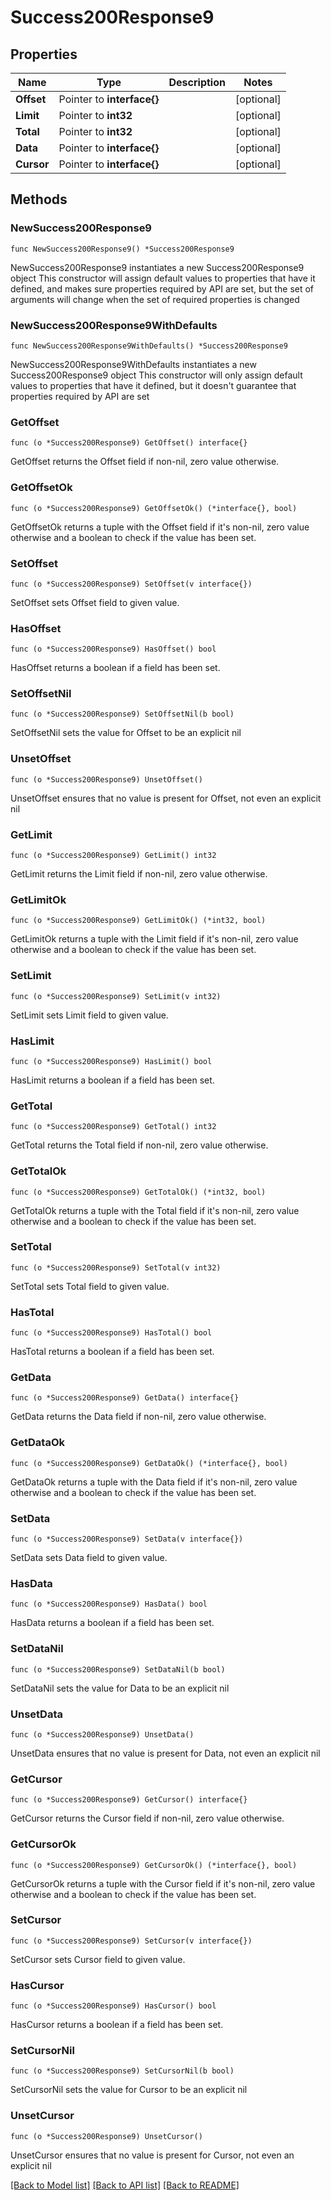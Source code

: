 # Success200Response9

## Properties

Name | Type | Description | Notes
------------ | ------------- | ------------- | -------------
**Offset** | Pointer to **interface{}** |  | [optional] 
**Limit** | Pointer to **int32** |  | [optional] 
**Total** | Pointer to **int32** |  | [optional] 
**Data** | Pointer to **interface{}** |  | [optional] 
**Cursor** | Pointer to **interface{}** |  | [optional] 

## Methods

### NewSuccess200Response9

`func NewSuccess200Response9() *Success200Response9`

NewSuccess200Response9 instantiates a new Success200Response9 object
This constructor will assign default values to properties that have it defined,
and makes sure properties required by API are set, but the set of arguments
will change when the set of required properties is changed

### NewSuccess200Response9WithDefaults

`func NewSuccess200Response9WithDefaults() *Success200Response9`

NewSuccess200Response9WithDefaults instantiates a new Success200Response9 object
This constructor will only assign default values to properties that have it defined,
but it doesn't guarantee that properties required by API are set

### GetOffset

`func (o *Success200Response9) GetOffset() interface{}`

GetOffset returns the Offset field if non-nil, zero value otherwise.

### GetOffsetOk

`func (o *Success200Response9) GetOffsetOk() (*interface{}, bool)`

GetOffsetOk returns a tuple with the Offset field if it's non-nil, zero value otherwise
and a boolean to check if the value has been set.

### SetOffset

`func (o *Success200Response9) SetOffset(v interface{})`

SetOffset sets Offset field to given value.

### HasOffset

`func (o *Success200Response9) HasOffset() bool`

HasOffset returns a boolean if a field has been set.

### SetOffsetNil

`func (o *Success200Response9) SetOffsetNil(b bool)`

 SetOffsetNil sets the value for Offset to be an explicit nil

### UnsetOffset
`func (o *Success200Response9) UnsetOffset()`

UnsetOffset ensures that no value is present for Offset, not even an explicit nil
### GetLimit

`func (o *Success200Response9) GetLimit() int32`

GetLimit returns the Limit field if non-nil, zero value otherwise.

### GetLimitOk

`func (o *Success200Response9) GetLimitOk() (*int32, bool)`

GetLimitOk returns a tuple with the Limit field if it's non-nil, zero value otherwise
and a boolean to check if the value has been set.

### SetLimit

`func (o *Success200Response9) SetLimit(v int32)`

SetLimit sets Limit field to given value.

### HasLimit

`func (o *Success200Response9) HasLimit() bool`

HasLimit returns a boolean if a field has been set.

### GetTotal

`func (o *Success200Response9) GetTotal() int32`

GetTotal returns the Total field if non-nil, zero value otherwise.

### GetTotalOk

`func (o *Success200Response9) GetTotalOk() (*int32, bool)`

GetTotalOk returns a tuple with the Total field if it's non-nil, zero value otherwise
and a boolean to check if the value has been set.

### SetTotal

`func (o *Success200Response9) SetTotal(v int32)`

SetTotal sets Total field to given value.

### HasTotal

`func (o *Success200Response9) HasTotal() bool`

HasTotal returns a boolean if a field has been set.

### GetData

`func (o *Success200Response9) GetData() interface{}`

GetData returns the Data field if non-nil, zero value otherwise.

### GetDataOk

`func (o *Success200Response9) GetDataOk() (*interface{}, bool)`

GetDataOk returns a tuple with the Data field if it's non-nil, zero value otherwise
and a boolean to check if the value has been set.

### SetData

`func (o *Success200Response9) SetData(v interface{})`

SetData sets Data field to given value.

### HasData

`func (o *Success200Response9) HasData() bool`

HasData returns a boolean if a field has been set.

### SetDataNil

`func (o *Success200Response9) SetDataNil(b bool)`

 SetDataNil sets the value for Data to be an explicit nil

### UnsetData
`func (o *Success200Response9) UnsetData()`

UnsetData ensures that no value is present for Data, not even an explicit nil
### GetCursor

`func (o *Success200Response9) GetCursor() interface{}`

GetCursor returns the Cursor field if non-nil, zero value otherwise.

### GetCursorOk

`func (o *Success200Response9) GetCursorOk() (*interface{}, bool)`

GetCursorOk returns a tuple with the Cursor field if it's non-nil, zero value otherwise
and a boolean to check if the value has been set.

### SetCursor

`func (o *Success200Response9) SetCursor(v interface{})`

SetCursor sets Cursor field to given value.

### HasCursor

`func (o *Success200Response9) HasCursor() bool`

HasCursor returns a boolean if a field has been set.

### SetCursorNil

`func (o *Success200Response9) SetCursorNil(b bool)`

 SetCursorNil sets the value for Cursor to be an explicit nil

### UnsetCursor
`func (o *Success200Response9) UnsetCursor()`

UnsetCursor ensures that no value is present for Cursor, not even an explicit nil

[[Back to Model list]](../README.md#documentation-for-models) [[Back to API list]](../README.md#documentation-for-api-endpoints) [[Back to README]](../README.md)


